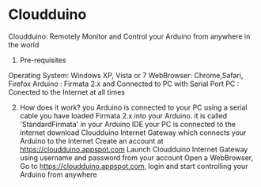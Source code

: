 Cloudduino
==========

Cloudduino: Remotely Monitor and Control your Arduino from anywhere in the world

1. Pre-requisites

Operating System: Windows XP, Vista or 7
WebBrowser: Chrome,Safari, Firefox
Arduino   : Firmata 2.x and Connected to PC with Serial Port
PC        : Conected to the Internet at all times


2. How does it work?
   you Arduino is connected to your PC using a serial cable
   you have loaded Firmata 2.x into your Arduino. it is called 'StandardFirmata' in your Arduino IDE 
   your PC is connected to the internet
   download Cloudduino Internet Gateway which connects your Arduino to the internet
   Create an account at https://cloudduino.appspot.com
   Launch Cloudduino Internet Gateway using username and password from your account
   Open a WebBrowser, Go to https://cloudduino.appspot.com, login and start controlling your Arduino from anywhere
